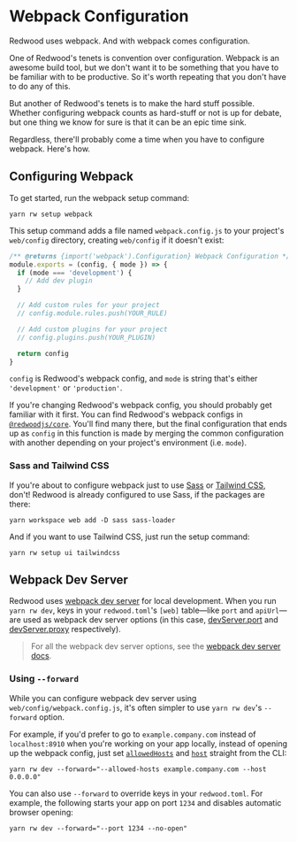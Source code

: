 # Webpack Configuration

Redwood uses webpack. And with webpack comes configuration.

One of Redwood's tenets is convention over configuration.
Webpack is an awesome build tool, but we don't want it to be something that you have to be familiar with to be productive.
So it's worth repeating that you don't have to do any of this.

But another of Redwood's tenets is to make the hard stuff possible.
Whether configuring webpack counts as hard-stuff or not is up for debate, but one thing we know for sure is that it can be an epic time sink.

Regardless, there'll probably come a time when you have to configure webpack.
Here's how.

## Configuring Webpack

To get started, run the webpack setup command:

```
yarn rw setup webpack
```

This setup command adds a file named `webpack.config.js` to your project's `web/config` directory, creating `web/config` if it doesn't exist:

```js title="web/config/webpack.config.js"
/** @returns {import('webpack').Configuration} Webpack Configuration */
module.exports = (config, { mode }) => {
  if (mode === 'development') {
    // Add dev plugin
  }

  // Add custom rules for your project
  // config.module.rules.push(YOUR_RULE)

  // Add custom plugins for your project
  // config.plugins.push(YOUR_PLUGIN)

  return config
}
```

`config` is Redwood's webpack config, and `mode` is string that's either `'development'` or `'production'`.

If you're changing Redwood's webpack config, you should probably get familiar with it first.
You can find Redwood's webpack configs in [`@redwoodjs/core`](https://github.com/redwoodjs/redwood/tree/main/packages/core/config).
You'll find many there, but the final configuration that ends up as `config` in this function is made by merging the common configuration with another depending on your project's environment (i.e. `mode`).

### Sass and Tailwind CSS

If you're about to configure webpack just to use [Sass](https://sass-lang.com/) or [Tailwind CSS](https://tailwindcss.com/), don't!
Redwood is already configured to use Sass, if the packages are there:

```
yarn workspace web add -D sass sass-loader
```

And if you want to use Tailwind CSS, just run the setup command:

```
yarn rw setup ui tailwindcss
```

## Webpack Dev Server

Redwood uses [webpack dev server](https://webpack.js.org/configuration/dev-server/) for local development.
When you run `yarn rw dev`, keys in your `redwood.toml`'s `[web]` table—like `port` and `apiUrl`—are used as webpack dev server options (in this case, [devServer.port](https://webpack.js.org/configuration/dev-server/#devserverport) and [devServer.proxy](https://webpack.js.org/configuration/dev-server/#devserverproxy) respectively).

> For all the webpack dev server options, see the [webpack dev server docs](https://webpack.js.org/configuration/dev-server/).

### Using `--forward`

While you can configure webpack dev server using `web/config/webpack.config.js`, it's often simpler to use `yarn rw dev`'s `--forward` option.

For example, if you'd prefer to go to `example.company.com` instead of `localhost:8910` when you're working on your app locally, instead of opening up the webpack config, just set [`allowedHosts`](https://webpack.js.org/configuration/dev-server/#devserverallowedhosts) and [`host`](https://webpack.js.org/configuration/dev-server/#devserverhost) straight from the CLI:

```
yarn rw dev --forward="--allowed-hosts example.company.com --host 0.0.0.0"
```

You can also use `--forward` to override keys in your `redwood.toml`.
For example, the following starts your app on port `1234` and disables automatic browser opening:

```
yarn rw dev --forward="--port 1234 --no-open"
```
